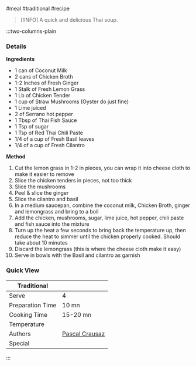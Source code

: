 #meal #traditional #recipe

> [!INFO]
> A quick and delicious Thai soup.

:::two-columns-plain

### Details
**Ingredients**

- 1 can of Coconut Milk
- 2 cans of Chicken Broth
- 1-2 Inches of Fresh Ginger
- 1 Stalk of Fresh Lemon Grass
- 1 Lb of Chicken Tender
- 1 cup of Straw Mushrooms (Oyster do just fine)
- 1 Lime juiced
- 2 of Serrano hot pepper
- 1 Tbsp of Thai Fish Sauce
- 1 Tsp of sugar
- 1 Tsp of Red Thai Chili Paste
- 1/4 of a cup of Fresh Basil leaves
- 1/4 of a cup of Fresh Cilantro


**Method**

1. Cut the lemon grass in 1-2 in pieces, you can wrap it into cheese cloth to make it easier to remove
2. Slice the chicken tenders in pieces, not too thick
3. Slice the mushrooms
4. Peel & slice the ginger
5. Slice the cilantro and basil
6. In a medium saucepan, combine the coconut milk, Chicken Broth, ginger and lemongrass and bring to a boil
7. Add the chicken, mushrooms, sugar, lime juice, hot pepper, chili paste and fish sauce into the mixture
8. Turn up the heat a few seconds to bring back the temperature up, then reduce the heat to simmer until the chicken properly cooked. Should take about 10 minutes
9. Discard the lemongrass (this is where the cheese cloth make it easy)
10. Serve in bowls with the Basil and cilantro as garnish


### Quick View
| Traditional      |                                                |
| ---------------- | ---------------------------------------------- |
| Serve            | 4                                              |
| Preparation Time | 10 mn                                          |
| Cooking Time     | 15-20 mn                                       |
| Temperature      |                                                |
| Authors          | [Pascal Crausaz](mailto:pascal@askpascal.com)  |
| Special          |                                                |

:::

